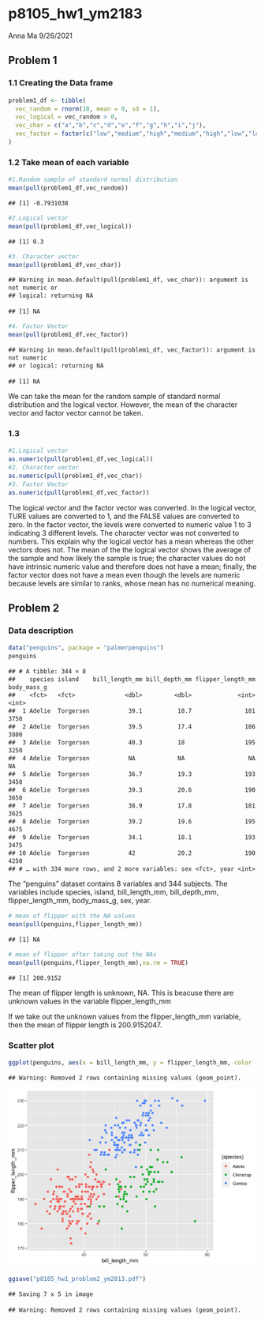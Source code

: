 p8105\_hw1\_ym2183
================
Anna Ma
9/26/2021

## Problem 1

### 1.1 Creating the Data frame

``` r
problem1_df <- tibble(
  vec_random = rnorm(10, mean = 0, sd = 1),
  vec_logical = vec_random > 0, 
  vec_char = c("a","b","c","d","e","f","g","h","i","j"),
  vec_factor = factor(c("low","medium","high","medium","high","low","low","medium","high","high"))
)
```

### 1.2 Take mean of each variable

``` r
#1.Random sample of standard normal distribution 
mean(pull(problem1_df,vec_random))
```

    ## [1] -0.7931038

``` r
#2.Logical vector
mean(pull(problem1_df,vec_logical))
```

    ## [1] 0.3

``` r
#3. Character vector
mean(pull(problem1_df,vec_char))
```

    ## Warning in mean.default(pull(problem1_df, vec_char)): argument is not numeric or
    ## logical: returning NA

    ## [1] NA

``` r
#4. Factor Vector 
mean(pull(problem1_df,vec_factor))
```

    ## Warning in mean.default(pull(problem1_df, vec_factor)): argument is not numeric
    ## or logical: returning NA

    ## [1] NA

We can take the mean for the random sample of standard normal
distribution and the logical vector. However, the mean of the character
vector and factor vector cannot be taken.

### 1.3

``` r
#1.Logical vector
as.numeric(pull(problem1_df,vec_logical))
#2. Character vector
as.numeric(pull(problem1_df,vec_char))
#3. Factor Vector 
as.numeric(pull(problem1_df,vec_factor))
```

The logical vector and the factor vector was converted. In the logical
vector, TURE values are converted to 1, and the FALSE values are
converted to zero. In the factor vector, the levels were converted to
numeric value 1 to 3 indicating 3 different levels. The character vector
was not converted to numbers. This explain why the logical vector has a
mean whereas the other vectors does not. The mean of the the logical
vector shows the average of the sample and how likely the sample is
true; the character values do not have intrinsic numeric value and
therefore does not have a mean; finally, the factor vector does not have
a mean even though the levels are numeric because levels are similar to
ranks, whose mean has no numerical meaning.

## Problem 2

### Data description

``` r
data("penguins", package = "palmerpenguins")
penguins
```

    ## # A tibble: 344 × 8
    ##    species island    bill_length_mm bill_depth_mm flipper_length_mm body_mass_g
    ##    <fct>   <fct>              <dbl>         <dbl>             <int>       <int>
    ##  1 Adelie  Torgersen           39.1          18.7               181        3750
    ##  2 Adelie  Torgersen           39.5          17.4               186        3800
    ##  3 Adelie  Torgersen           40.3          18                 195        3250
    ##  4 Adelie  Torgersen           NA            NA                  NA          NA
    ##  5 Adelie  Torgersen           36.7          19.3               193        3450
    ##  6 Adelie  Torgersen           39.3          20.6               190        3650
    ##  7 Adelie  Torgersen           38.9          17.8               181        3625
    ##  8 Adelie  Torgersen           39.2          19.6               195        4675
    ##  9 Adelie  Torgersen           34.1          18.1               193        3475
    ## 10 Adelie  Torgersen           42            20.2               190        4250
    ## # … with 334 more rows, and 2 more variables: sex <fct>, year <int>

The “penguins” dataset contains 8 variables and 344 subjects. The
variables include species, island, bill\_length\_mm, bill\_depth\_mm,
flipper\_length\_mm, body\_mass\_g, sex, year.

``` r
# mean of flipper with the NA values
mean(pull(penguins,flipper_length_mm))     
```

    ## [1] NA

``` r
# mean of flipper after taking out the NAs
mean(pull(penguins,flipper_length_mm),na.rm = TRUE)
```

    ## [1] 200.9152

The mean of flipper length is unknown, NA. This is beacuse there are
unknown values in the variable flipper\_length\_mm

If we take out the unknown values from the flipper\_length\_mm variable,
then the mean of flipper length is 200.9152047.

### Scatter plot

``` r
ggplot(penguins, aes(x = bill_length_mm, y = flipper_length_mm, color  = (species)))+geom_point()
```

    ## Warning: Removed 2 rows containing missing values (geom_point).

![](p8105_hw1_ym2813_files/figure-gfm/unnamed-chunk-7-1.png)<!-- -->

``` r
ggsave("p8105_hw1_problem2_ym2813.pdf")
```

    ## Saving 7 x 5 in image

    ## Warning: Removed 2 rows containing missing values (geom_point).
